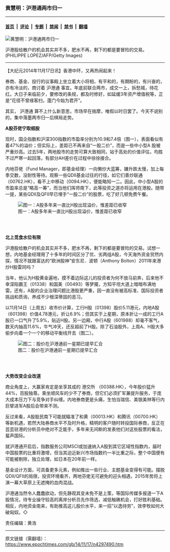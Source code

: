 ### 黄慧明：沪港通两市归一

---

#### [首页](../../../..?n4297490) &nbsp;|&nbsp; [评论](../../../../../epoch-comment?n4297490) &nbsp;|&nbsp; [专题](../../../../../epoch-special?n4297490) &nbsp;|&nbsp; [禁闻](../../../../../epoch-news?n4297490) &nbsp;|&nbsp; [禁书](../../../../../books?n4297490) &nbsp;|&nbsp; [翻墙](https://github.com/gfw-breaker/nogfw/blob/master/README.md?n4297490)


<div><img alt="黄慧明：沪港通两市归一" class="attachment-djy_600_400 size-djy_600_400 wp-post-image" src="https://i.epochtimes.com/assets/uploads/2014/11/1411161210212654-600x400.jpg"/>
<div class="caption">
 <p>
  沪港股给散户的机会其实并不多，肥水不再，剩下的都是要冒险的交易。(PHILIPPE LOPEZ/AFP/Getty Images)
 </p>
</div></div><hr/><div class="post_content" id="artbody" itemprop="articleBody">
 <!-- article content begin -->
 <p>
  【大纪元2014年11月17日讯】香港中环，又再热闹起来！
 </p>
 <p>
  券商、基金、投行的议事殿上坐立着大小将相，有平和的，有期盼的，有兴奋的，亦有冷淡的，商讨着
  <ok href="https://www.epochtimes.com/gb/tag/%E6%B2%AA%E6%B8%AF%E9%80%9A.html">
   沪港通
  </ok>
  事宜。年底前联合两市，成交一上，拆愁城，待花红。大日子来临前夕，要修改的条规，都及时修好，如延缓3年资产增值税等，正是“花径不曾缘客扫，蓬门今始为君开”。
 </p>
 <p>
  其实，
  <ok href="https://www.epochtimes.com/gb/tag/%E6%B2%AA%E6%B8%AF%E9%80%9A.html">
   沪港通
  </ok>
  算不上什么新意思，市场早在揣摩，唯假以时日罢了。今天不说别的，集中落墨两市归一后棋局走势。
 </p>
 <p>
  <b>
   A股芬佬宁取细股
  </b>
 </p>
 <p>
  现时，国企指数和沪深300指数的市盈率分别为10.9和7.4倍（图一），表面看似有着47%的溢价；但实际上，差距已不再来自“一股二价”，而是一些中小型A 股被严重炒高。过去5年，两地股市的走势可算大致相同，站于高处的价值评估，均胜不过严寒一起回落，有部分AH差价在过程中徐徐接合。
 </p>
 <p>
  内地芬佬（Fund Manager，即基金经理）一向懒炒大蓝筹，嫌升跌太慢，加上每季交数，没耐性等待。观察一些QDII基金过往的行径，如它们善炒联通（00762.HK），看不上中移动（0094.HK），便能略知一二。因此，中小型A股的市盈率总是“略高一筹”，而当他们挥师南下，此等投资之道亦将运用在港股。随带一提，某些QDII及QFII早已埋手“一股二价”的股票，吃了好几顿免费午餐。
 </p>
 <figure aria-describedby="caption-attachment-5803289" class="wp-caption aligncenter" id="attachment_5803289" style="width: 600px">
  <ok href=" https://i.epochtimes.com/assets/uploads/2014/11/1411161210592654-600x342.jpg" rel="noreferrer noopener" target="_blank">
   <img alt="图一：A股多年来一直比H股出现溢价，惟差距已收窄" class="size-large wp-image-5803289" src="https://i.epochtimes.com/assets/uploads/2014/11/1411161210592654-600x342.jpg" title="图一：A股多年来一直比H股出现溢价，惟差距已收窄"/>
  </ok>
  <br/><figcaption class="wp-caption-text" id="caption-attachment-5803289">
   图一：A股多年来一直比H股出现溢价，惟差距已收窄
  </figcaption><br/>
 </figure><br/>
 <p>
  <b>
   北上觅食水位有限
  </b>
 </p>
 <p>
  沪港股给散户的机会其实并不多，肥水不再，剩下的都是要冒险的交易。试想一想，内地基金经理用了十多年的时间区分了优、劣两组A股，今天海外资金贸然内探，情况不就跟富达的“欧洲股神”安东尼．波顿（Anthony Bolton）2011年来港炒H股雷同吗？
 </p>
 <p>
  当年，他认为H股黄金遍地，摸不着边际这儿的投资者为何不放马前奔，后来他不幸深陷霸王（01338）和国美（00493）等梦魇，方知平坦大道上暗暗布满地雷。还有，A股的企业治理问题比港股更严重，因一直没有被高标准、国际投资者挑战和质询，养成不少根深蒂固的恶习。
 </p>
 <p>
  以11月14日（上周五）收市价计算，工行H股（01398）股价5.11港元，内地A股（601398）价值4.78港元，折让6.9%；但其实于上星期，原本折让一成的工行A股已一口气升了5.9%，贴近H股。另一边厢，中行A股（601988）却毫不客气，数天内抽高11.6%，牛气冲天，还反超前了H股。除了石油股外，上周A、H股大多偷步向着一个一个的移动平衡线开去（图二）。
 </p>
 <figure aria-describedby="caption-attachment-5803302" class="wp-caption aligncenter" id="attachment_5803302" style="width: 600px">
  <ok href=" https://i.epochtimes.com/assets/uploads/2014/11/1411161211312654-600x215.jpg" rel="noreferrer noopener" target="_blank">
   <img alt="图二：股价在沪港通前一星期已提早汇合" class="size-large wp-image-5803302" src="https://i.epochtimes.com/assets/uploads/2014/11/1411161211312654-600x215.jpg" title="图二：股价在沪港通前一星期已提早汇合"/>
  </ok>
  <br/><figcaption class="wp-caption-text" id="caption-attachment-5803302">
   图二：股价在沪港通前一星期已提早汇合
  </figcaption><br/>
 </figure><br/>
 <p>
  <b>
   大势改变企业改道
  </b>
 </p>
 <p>
  商业角度上，大赢家肯定是坐享其成的
  <ok href="https://www.epochtimes.com/gb/tag/%E6%B8%AF%E4%BA%A4%E6%89%80.html">
   港交所
  </ok>
  （00388.HK），今年股价猛升44%，百股独尊。乘坐顺风车的少不了券商，但它们必须扩军兼提升服务，于庞大成本压力下与竞争对手纠缠。内地券商更是头痛，生怕当瑞信、美银美林等行内巨擘进军A股后会带来不测。
 </p>
 <p>
  反过来看，A股股民南下可能就瞄准了和黄（00013.HK）和腾讯（00700.HK）等新机遇，若然大陆券商水平不及时升格，精明的客户随时转投国际券商，反正在芸芸驻港的分析员中绝对不乏能手，多年来无间断的发表他们对这些股票的看法，蜚声国际。
 </p>
 <p>
  就沪港通开启后，指数服务公司MSCI或加速纳入A股到其它区域性指数内，届时中国股票的比重将激增，但当其迫近新兴市场指数约一半比重之际，整个中国便有可能被剔除，独立处理，如日本在20年前一样。
 </p>
 <p>
  基金设计方面，可具备更多元素，例如推出一些行业、主题基金变得有可能。摆脱QDII/QFII的局限，投资环境看齐，两地芬佬无可避免的迎头相遇，2015年势将上演一幕大草原上无遮掩的血肉混战。
 </p>
 <p>
  沪港通当然令人蠢蠢欲动，但先静观其变未免不是上策，等国际传媒多报道一下A股情况，待专业操守较高的离岸分析员先作筛选，减低触礁机会，打好胜利基础。相反，内地资金南来，有助推高这儿股价水平，来一招“以逸待劳”，效李牧如何大破匈奴。◇
 </p>
 <p>
  责任编辑：黄浩
 </p>
 <!-- article content end -->
 <div id="below_article_ad">
 </div>
</div>


---

原文链接（需翻墙）：https://www.epochtimes.com/gb/14/11/17/n4297490.htm